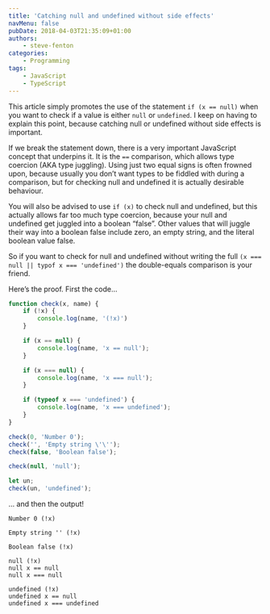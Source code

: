 ```yaml
---
title: 'Catching null and undefined without side effects'
navMenu: false
pubDate: 2018-04-03T21:35:09+01:00
authors:
    - steve-fenton
categories:
    - Programming
tags:
    - JavaScript
    - TypeScript
---
```


This article simply promotes the use of the statement `if (x == null)` when you want to check if a value is either `null` or `undefined`. I keep on having to explain this point, because catching null or undefined without side effects is important.

If we break the statement down, there is a very important JavaScript concept that underpins it. It is the `==` comparison, which allows type coercion (AKA type juggling). Using just two equal signs is often frowned upon, because usually you don’t want types to be fiddled with during a comparison, but for checking null and undefined it is actually desirable behaviour.

You will also be advised to use `if (x)` to check null and undefined, but this actually allows far too much type coercion, because your null and undefined get juggled into a boolean “false”. Other values that will juggle their way into a boolean false include zero, an empty string, and the literal boolean value false.

So if you want to check for null and undefined without writing the full `(x === null || typof x === 'undefined')` the double-equals comparison is your friend.

Here’s the proof. First the code…

```typescript
function check(x, name) {
    if (!x) {
        console.log(name, '(!x)')
    }

    if (x == null) {
        console.log(name, 'x == null');
    }

    if (x === null) {
        console.log(name, 'x === null');
    }

    if (typeof x === 'undefined') {
        console.log(name, 'x === undefined');
    }
}

check(0, 'Number 0');
check('', 'Empty string \'\'');
check(false, 'Boolean false');

check(null, 'null');

let un;
check(un, 'undefined');
```

… and then the output!

```
Number 0 (!x)

Empty string '' (!x)

Boolean false (!x)

null (!x)
null x == null
null x === null

undefined (!x)
undefined x == null
undefined x === undefined
```